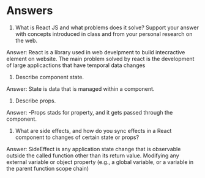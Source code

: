 # Answers

1. What is React JS and what problems does it solve? Support your answer with concepts introduced in class and from your personal research on the web.

Answer: React is a library used in web develpment to build intecractive element on website. The main problem solved by react is the development of large applicactions that have temporal data changes

1. Describe component state.

Answer: State is data that is managed within a component.

1. Describe props.

Answer: -Props stads for property, and it gets passed through the component.

1. What are side effects, and how do you sync effects in a React component to changes of certain state or props?

Answer: SideEffect is any application state change that is observable outside the called function other than its return value. Modifying any external variable or object property (e.g., a global variable, or a variable in the parent function scope chain)